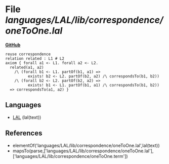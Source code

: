 # File _languages/LAL/lib/correspondence/oneToOne.lal_
**[GitHub](https://github.com/softlang/yas/blob/master/languages/LAL/lib/correspondence/oneToOne.lal)**
```
reuse correspondence
relation related : L1 # L2
axiom { forall a1 <- L1. forall a2 <- L2.
  related(a1, a2)
    /\ (forall b1 <- L1. partOf(b1, a1) => 
          exists! b2 <- L2. partOf(b2, a2) /\ correspondsTo(b1, b2))
    /\ (forall b2 <- L2. partOf(b2, a2) =>
          exists! b1 <- L1. partOf(b1, a1) /\ correspondsTo(b1, b2))
  => correspondsTo(a1, a2) }
```

## Languages
* [LAL](../languages/LAL.md) (lal(text))

## References
* elementOf('languages/LAL/lib/correspondence/oneToOne.lal',lal(text))
* mapsTo(parse,['languages/LAL/lib/correspondence/oneToOne.lal'],['languages/LAL/lib/correspondence/oneToOne.term'])
